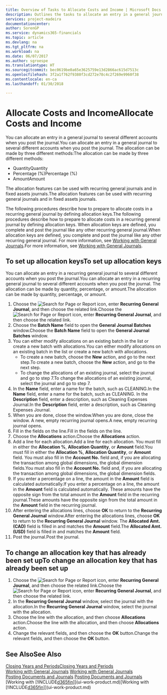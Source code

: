 ```yaml
---
title: Overview of Tasks to Allocate Costs and Income | Microsoft Docs
description: Outlines the tasks to allocate an entry in a general journal to several different accounts when you post the journal.
services: project-madeira
documentationcenter: 
author: SorenGP
ms.service: dynamics365-financials
ms.topic: article
ms.devlang: na
ms.tgt_pltfrm: na
ms.workload: na
ms.date: 06/07/2017
ms.author: sgroespe
ms.translationtype: HT
ms.sourcegitcommit: bec0619be0a65e3625759e13d2866ac615d7513c
ms.openlocfilehash: 3f2a1f762f9380f3cd272e78c4c2f269e9960f38
ms.contentlocale: en-ca
ms.lasthandoff: 01/30/2018

---
```

# <a name="allocate-costs-and-income"></a><span data-ttu-id="c0b88-103">Allocate Costs and Income</span><span class="sxs-lookup"><span data-stu-id="c0b88-103">Allocate Costs and Income</span></span>
<span data-ttu-id="c0b88-104">You can allocate an entry in a general journal to several different accounts when you post the journal.</span><span class="sxs-lookup"><span data-stu-id="c0b88-104">You can allocate an entry in a general journal to several different accounts when you post the journal.</span></span> <span data-ttu-id="c0b88-105">The allocation can be made by three different methods:</span><span class="sxs-lookup"><span data-stu-id="c0b88-105">The allocation can be made by three different methods:</span></span>

* <span data-ttu-id="c0b88-106">Quantity</span><span class="sxs-lookup"><span data-stu-id="c0b88-106">Quantity</span></span>
* <span data-ttu-id="c0b88-107">Percentage (%)</span><span class="sxs-lookup"><span data-stu-id="c0b88-107">Percentage (%)</span></span>
* <span data-ttu-id="c0b88-108">Amount</span><span class="sxs-lookup"><span data-stu-id="c0b88-108">Amount</span></span>

<span data-ttu-id="c0b88-109">The allocation features can be used with recurring general journals and in fixed assets journals.</span><span class="sxs-lookup"><span data-stu-id="c0b88-109">The allocation features can be used with recurring general journals and in fixed assets journals.</span></span>
<!--You can also distribute the cost or revenue of a line to an intercompany partner when you post a sales or purchase document. When you post the document, a line will be posted in your general journal, and a corresponding line will be created in the intercompany outbox.-->

<span data-ttu-id="c0b88-110">The following procedures describe how to prepare to allocate costs in a recurring general journal by defining allocation keys.</span><span class="sxs-lookup"><span data-stu-id="c0b88-110">The following procedures describe how to prepare to allocate costs in a recurring general journal by defining allocation keys.</span></span> <span data-ttu-id="c0b88-111">When allocation keys are defined, you complete and post the journal like any other recurring general journal.</span><span class="sxs-lookup"><span data-stu-id="c0b88-111">When allocation keys are defined, you complete and post the journal like any other recurring general journal.</span></span> <span data-ttu-id="c0b88-112">For more information, see [Working with General Journals](ui-work-general-journals.md).</span><span class="sxs-lookup"><span data-stu-id="c0b88-112">For more information, see [Working with General Journals](ui-work-general-journals.md).</span></span>

## <a name="to-set-up-allocation-keys"></a><span data-ttu-id="c0b88-113">To set up allocation keys</span><span class="sxs-lookup"><span data-stu-id="c0b88-113">To set up allocation keys</span></span>
<span data-ttu-id="c0b88-114">You can allocate an entry in a recurring general journal to several different accounts when you post the journal.</span><span class="sxs-lookup"><span data-stu-id="c0b88-114">You can allocate an entry in a recurring general journal to several different accounts when you post the journal.</span></span> <span data-ttu-id="c0b88-115">The allocation can be made by quantity, percentage, or amount.</span><span class="sxs-lookup"><span data-stu-id="c0b88-115">The allocation can be made by quantity, percentage, or amount.</span></span>
1. <span data-ttu-id="c0b88-116">Choose the ![Search for Page or Report](media/ui-search/search_small.png "Search for Page or Report icon") icon, enter **Recurring General Journal**, and then choose the related link.</span><span class="sxs-lookup"><span data-stu-id="c0b88-116">Choose the ![Search for Page or Report](media/ui-search/search_small.png "Search for Page or Report icon") icon, enter **Recurring General Journal**, and then choose the related link.</span></span>
2. <span data-ttu-id="c0b88-117">Choose the **Batch Name** field to open the **General Journal Batches** window.</span><span class="sxs-lookup"><span data-stu-id="c0b88-117">Choose the **Batch Name** field to open the **General Journal Batches** window.</span></span>
3. <span data-ttu-id="c0b88-118">You can either modify allocations on an existing batch in the list or create a new batch with allocations.</span><span class="sxs-lookup"><span data-stu-id="c0b88-118">You can either modify allocations on an existing batch in the list or create a new batch with allocations.</span></span>
   * <span data-ttu-id="c0b88-119">To create a new batch, choose the **New** action, and go to the next step.</span><span class="sxs-lookup"><span data-stu-id="c0b88-119">To create a new batch, choose the **New** action, and go to the next step.</span></span>
   * <span data-ttu-id="c0b88-120">To change the allocations of an existing journal, select the journal and go to step 7.</span><span class="sxs-lookup"><span data-stu-id="c0b88-120">To change the allocations of an existing journal, select the journal and go to step 7.</span></span>    
4. <span data-ttu-id="c0b88-121">In the **Name** field, enter a name for the batch, such as CLEANING.</span><span class="sxs-lookup"><span data-stu-id="c0b88-121">In the **Name** field, enter a name for the batch, such as CLEANING.</span></span> <span data-ttu-id="c0b88-122">In the **Description** field, enter a description, such as Cleaning Expenses Journal.</span><span class="sxs-lookup"><span data-stu-id="c0b88-122">In the **Description** field, enter a description, such as Cleaning Expenses Journal.</span></span>
5. <span data-ttu-id="c0b88-123">When you are done, close the window.</span><span class="sxs-lookup"><span data-stu-id="c0b88-123">When you are done, close the window.</span></span> <span data-ttu-id="c0b88-124">A new, empty recurring journal opens.</span><span class="sxs-lookup"><span data-stu-id="c0b88-124">A new, empty recurring journal opens.</span></span>
6. <span data-ttu-id="c0b88-125">Fill in the fields on the line.</span><span class="sxs-lookup"><span data-stu-id="c0b88-125">Fill in the fields on the line.</span></span>
7. <span data-ttu-id="c0b88-126">Choose the **Allocations** action.</span><span class="sxs-lookup"><span data-stu-id="c0b88-126">Choose the **Allocations** action.</span></span>
8. <span data-ttu-id="c0b88-127">Add a line for each allocation.</span><span class="sxs-lookup"><span data-stu-id="c0b88-127">Add a line for each allocation.</span></span> <span data-ttu-id="c0b88-128">You must fill in either the **Allocation %**, **Allocation Quantity**, or **Amount** field.</span><span class="sxs-lookup"><span data-stu-id="c0b88-128">You must fill in either the **Allocation %**, **Allocation Quantity**, or **Amount** field.</span></span> <span data-ttu-id="c0b88-129">You must also fill in the **Account No.** field and, if you are allocating the transaction among global dimensions, the global dimension fields.</span><span class="sxs-lookup"><span data-stu-id="c0b88-129">You must also fill in the **Account No.** field and, if you are allocating the transaction among global dimensions, the global dimension fields.</span></span>
9. <span data-ttu-id="c0b88-130">If you enter a percentage on a line, the amount in the **Amount** field is calculated automatically.</span><span class="sxs-lookup"><span data-stu-id="c0b88-130">If you enter a percentage on a line, the amount in the **Amount** field is calculated automatically.</span></span> <span data-ttu-id="c0b88-131">These amounts have the opposite sign from the total amount in the **Amount** field in the recurring journal.</span><span class="sxs-lookup"><span data-stu-id="c0b88-131">These amounts have the opposite sign from the total amount in the **Amount** field in the recurring journal.</span></span>
10. <span data-ttu-id="c0b88-132">After entering the allocations lines, choose **OK** to return to the **Recurring General Journal** window.</span><span class="sxs-lookup"><span data-stu-id="c0b88-132">After entering the allocations lines, choose **OK** to return to the **Recurring General Journal** window.</span></span> <span data-ttu-id="c0b88-133">The **Allocated Amt. (CAD)** field is filled in and matches the **Amount** field.</span><span class="sxs-lookup"><span data-stu-id="c0b88-133">The **Allocated Amt. (USD)** field is filled in and matches the **Amount** field.</span></span>
11. <span data-ttu-id="c0b88-134">Post the journal.</span><span class="sxs-lookup"><span data-stu-id="c0b88-134">Post the journal.</span></span>

## <a name="to-change-an-allocation-key-that-has-already-been-set-up"></a><span data-ttu-id="c0b88-135">To change an allocation key that has already been set up</span><span class="sxs-lookup"><span data-stu-id="c0b88-135">To change an allocation key that has already been set up</span></span>
1. <span data-ttu-id="c0b88-136">Choose the ![Search for Page or Report](media/ui-search/search_small.png "Search for Page or Report icon") icon, enter **Recurring General Journal**, and then choose the related link.</span><span class="sxs-lookup"><span data-stu-id="c0b88-136">Choose the ![Search for Page or Report](media/ui-search/search_small.png "Search for Page or Report icon") icon, enter **Recurring General Journal**, and then choose the related link.</span></span>
2. <span data-ttu-id="c0b88-137">In the **Recurring General Journal** window, select the journal with the allocation.</span><span class="sxs-lookup"><span data-stu-id="c0b88-137">In the **Recurring General Journal** window, select the journal with the allocation.</span></span>
3. <span data-ttu-id="c0b88-138">Choose the line with the allocation, and then choose **Allocations** action.</span><span class="sxs-lookup"><span data-stu-id="c0b88-138">Choose the line with the allocation, and then choose **Allocations** action.</span></span>
4. <span data-ttu-id="c0b88-139">Change the relevant fields, and then choose the **OK** button.</span><span class="sxs-lookup"><span data-stu-id="c0b88-139">Change the relevant fields, and then choose the **OK** button.</span></span>

## <a name="see-also"></a><span data-ttu-id="c0b88-140">See Also</span><span class="sxs-lookup"><span data-stu-id="c0b88-140">See Also</span></span>
[<span data-ttu-id="c0b88-141">Closing Years and Periods</span><span class="sxs-lookup"><span data-stu-id="c0b88-141">Closing Years and Periods</span></span>](year-close-years-periods.md)  
<span data-ttu-id="c0b88-142">[Working with General Journals](ui-work-general-journals.md)  </span><span class="sxs-lookup"><span data-stu-id="c0b88-142">[Working with General Journals](ui-work-general-journals.md)  </span></span>  
<span data-ttu-id="c0b88-143">[Posting Documents and Journals](ui-post-documents-journals.md)  </span><span class="sxs-lookup"><span data-stu-id="c0b88-143">[Posting Documents and Journals](ui-post-documents-journals.md)  </span></span>  
<span data-ttu-id="c0b88-144">[Working with [!INCLUDE[d365fin](includes/d365fin_md.md)]](ui-work-product.md)</span><span class="sxs-lookup"><span data-stu-id="c0b88-144">[Working with [!INCLUDE[d365fin](includes/d365fin_md.md)]](ui-work-product.md)</span></span>

